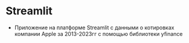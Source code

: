 # Streamlit
- Приложение на платформе Streamlit с данными о котировках компании Apple за 2013-2023гг с помощью библиотеки yfinance
